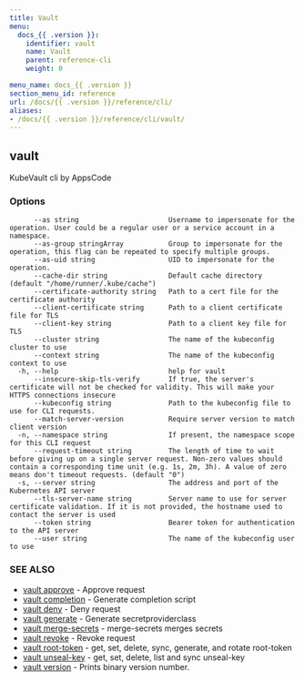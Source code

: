 ```yaml
---
title: Vault
menu:
  docs_{{ .version }}:
    identifier: vault
    name: Vault
    parent: reference-cli
    weight: 0

menu_name: docs_{{ .version }}
section_menu_id: reference
url: /docs/{{ .version }}/reference/cli/
aliases:
- /docs/{{ .version }}/reference/cli/vault/
---
```

## vault

KubeVault cli by AppsCode

### Options

```
      --as string                      Username to impersonate for the operation. User could be a regular user or a service account in a namespace.
      --as-group stringArray           Group to impersonate for the operation, this flag can be repeated to specify multiple groups.
      --as-uid string                  UID to impersonate for the operation.
      --cache-dir string               Default cache directory (default "/home/runner/.kube/cache")
      --certificate-authority string   Path to a cert file for the certificate authority
      --client-certificate string      Path to a client certificate file for TLS
      --client-key string              Path to a client key file for TLS
      --cluster string                 The name of the kubeconfig cluster to use
      --context string                 The name of the kubeconfig context to use
  -h, --help                           help for vault
      --insecure-skip-tls-verify       If true, the server's certificate will not be checked for validity. This will make your HTTPS connections insecure
      --kubeconfig string              Path to the kubeconfig file to use for CLI requests.
      --match-server-version           Require server version to match client version
  -n, --namespace string               If present, the namespace scope for this CLI request
      --request-timeout string         The length of time to wait before giving up on a single server request. Non-zero values should contain a corresponding time unit (e.g. 1s, 2m, 3h). A value of zero means don't timeout requests. (default "0")
  -s, --server string                  The address and port of the Kubernetes API server
      --tls-server-name string         Server name to use for server certificate validation. If it is not provided, the hostname used to contact the server is used
      --token string                   Bearer token for authentication to the API server
      --user string                    The name of the kubeconfig user to use
```

### SEE ALSO

* [vault approve](/docs/reference/cli/vault_approve.md)	 - Approve request
* [vault completion](/docs/reference/cli/vault_completion.md)	 - Generate completion script
* [vault deny](/docs/reference/cli/vault_deny.md)	 - Deny request
* [vault generate](/docs/reference/cli/vault_generate.md)	 - Generate secretproviderclass
* [vault merge-secrets](/docs/reference/cli/vault_merge-secrets.md)	 - merge-secrets merges secrets
* [vault revoke](/docs/reference/cli/vault_revoke.md)	 - Revoke request
* [vault root-token](/docs/reference/cli/vault_root-token.md)	 - get, set, delete, sync, generate, and rotate root-token
* [vault unseal-key](/docs/reference/cli/vault_unseal-key.md)	 - get, set, delete, list and sync unseal-key
* [vault version](/docs/reference/cli/vault_version.md)	 - Prints binary version number.

